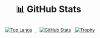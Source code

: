 <div align="center">
 <h1>📊 GitHub Stats</h1>
 
 <a href="https://github.com/anuraghazra/github-readme-stats">
   <img alt="Top Langs" src="https://github-readme-stats.vercel.app/api/top-langs/?username=YQh9Mh3181jzEJ5&layout=compact&theme=onedark" style="margin: 10px;"/>
 </a>
 
 <a href="https://github.com/anuraghazra/github-readme-stats">
   <img alt="GitHub Stats" src="https://github-readme-stats.vercel.app/api?username=YQh9Mh3181jzEJ5&theme=onedark&show_icons=true" style="margin: 10px;"/>
 </a>
 
 <a href="https://github.com/ryo-ma/github-profile-trophy">
   <img alt="Trophy" src="https://github-profile-trophy.vercel.app/?username=YQh9Mh3181jzEJ5&theme=onedark&column=4&margin-w=15&margin-h=15" />
 </a>
</div>
